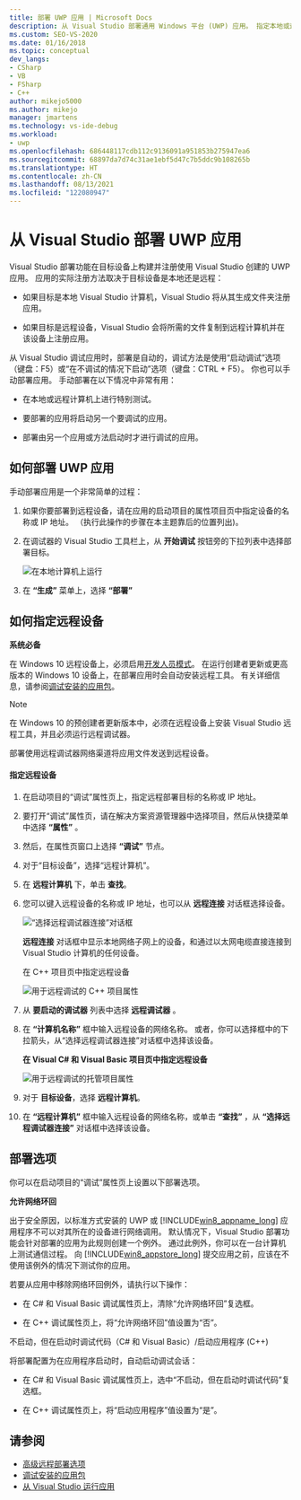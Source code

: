 ```yaml
---
title: 部署 UWP 应用 | Microsoft Docs
description: 从 Visual Studio 部署通用 Windows 平台 (UWP) 应用。 指定本地或远程目标设备以进行部署。 了解部署选项。
ms.custom: SEO-VS-2020
ms.date: 01/16/2018
ms.topic: conceptual
dev_langs:
- CSharp
- VB
- FSharp
- C++
author: mikejo5000
ms.author: mikejo
manager: jmartens
ms.technology: vs-ide-debug
ms.workload:
- uwp
ms.openlocfilehash: 686448117cdb112c9136091a951853b275947ea6
ms.sourcegitcommit: 68897da7d74c31ae1ebf5d47c7b5ddc9b108265b
ms.translationtype: HT
ms.contentlocale: zh-CN
ms.lasthandoff: 08/13/2021
ms.locfileid: "122080947"
---
```

# <a name="deploy-uwp-apps-from-visual-studio"></a>从 Visual Studio 部署 UWP 应用

Visual Studio 部署功能在目标设备上构建并注册使用 Visual Studio 创建的 UWP 应用。 应用的实际注册方法取决于目标设备是本地还是远程：

- 如果目标是本地 Visual Studio 计算机，Visual Studio 将从其生成文件夹注册应用。

- 如果目标是远程设备，Visual Studio 会将所需的文件复制到远程计算机并在该设备上注册应用。

从 Visual Studio 调试应用时，部署是自动的，调试方法是使用“启动调试”选项（键盘：F5）或“在不调试的情况下启动”选项（键盘：CTRL + F5）。 你也可以手动部署应用。 手动部署在以下情况中非常有用：

- 在本地或远程计算机上进行特别测试。

- 要部署的应用将启动另一个要调试的应用。

- 部署由另一个应用或方法启动时才进行调试的应用。

## <a name="how-to-deploy-a-uwp-app"></a><a name="BKMK_How_to_deploy_a_Windows_Store_app"></a> 如何部署 UWP 应用
 手动部署应用是一个非常简单的过程：

1. 如果你要部署到远程设备，请在应用的启动项目的属性项目页中指定设备的名称或 IP 地址。 （执行此操作的步骤在本主题靠后的位置列出)。

2. 在调试器的 Visual Studio 工具栏上，从 **开始调试** 按钮旁的下拉列表中选择部署目标。

     ![在本地计算机上运行](../debugger/media/vsrun_f5_local.png "VSRUN_F5_Local")

3. 在 **“生成”** 菜单上，选择 **“部署”**

## <a name="how-to-specify-a-remote-device"></a><a name="BKMK_How_to_specify_a_remote_device"></a> 如何指定远程设备

**系统必备**

在 Windows 10 远程设备上，必须启用[开发人员模式](/windows/uwp/get-started/enable-your-device-for-development)。 在运行创建者更新或更高版本的 Windows 10 设备上，在部署应用时会自动安装远程工具。 有关详细信息，请参阅[调试安装的应用包](../debugger/debug-installed-app-package.md)。

> [!NOTE]
> 在 Windows 10 的预创建者更新版本中，必须在远程设备上安装 Visual Studio 远程工具，并且必须运行远程调试器。

部署使用远程调试器网络渠道将应用文件发送到远程设备。

#### <a name="to-specify-a-remote-device"></a>指定远程设备

1. 在启动项目的“调试”属性页上，指定远程部署目标的名称或 IP 地址。

2. 要打开“调试”属性页，请在解决方案资源管理器中选择项目，然后从快捷菜单中选择 **“属性”** 。

3. 然后，在属性页窗口上选择 **“调试”** 节点。

4. 对于“目标设备”，选择“远程计算机”。

5. 在 **远程计算机** 下，单击 **查找**。

6. 您可以键入远程设备的名称或 IP 地址，也可以从 **远程连接** 对话框选择设备。

    ![“选择远程调试器连接”对话框](../debugger/media/vsrun_selectremotedebuggerdlg.png "VSRUN_SelectRemoteDebuggerDlg")

    **远程连接** 对话框中显示本地网络子网上的设备，和通过以太网电缆直接连接到 Visual Studio 计算机的任何设备。

   在 C++ 项目页中指定远程设备

   ![用于远程调试的 C++ 项目属性](../debugger/media/vsrun_cpp_projprop_remote.png "VSRUN_CPP_ProjProp_Remote")

7. 从 **要启动的调试器** 列表中选择 **远程调试器** 。

8. 在 **“计算机名称”** 框中输入远程设备的网络名称。 或者，你可以选择框中的下拉箭头，从“选择远程调试器连接”对话框中选择该设备。

   **在 Visual C# 和 Visual Basic 项目页中指定远程设备**

   ![用于远程调试的托管项目属性](../debugger/media/vsrun_managed_projprop_remote.png "VSRUN_Managed_ProjProp_Remote")

9. 对于 **目标设备**，选择 **远程计算机**。

10. 在 **“远程计算机”** 框中输入远程设备的网络名称，或单击 **“查找”** ，从 **“选择远程调试器连接”** 对话框中选择该设备。

## <a name="deployment-options"></a><a name="BKMK_Deployment_options"></a> 部署选项

你可以在启动项目的“调试”属性页上设置以下部署选项。

**允许网络环回**

出于安全原因，以标准方式安装的 UWP 或 [!INCLUDE[win8_appname_long](../debugger/includes/win8_appname_long_md.md)] 应用程序不可以对其所在的设备进行网络调用。 默认情况下，Visual Studio 部署功能会针对部署的应用为此规则创建一个例外。 通过此例外，你可以在一台计算机上测试通信过程。 向 [!INCLUDE[win8_appstore_long](../debugger/includes/win8_appstore_long_md.md)] 提交应用之前，应该在不使用该例外的情况下测试你的应用。

若要从应用中移除网络环回例外，请执行以下操作：

- 在 C# 和 Visual Basic 调试属性页上，清除“允许网络环回”复选框。

- 在 C++ 调试属性页上，将“允许网络环回”值设置为“否”。

不启动，但在启动时调试代码（C# 和 Visual Basic）/启动应用程序 (C++)

将部署配置为在应用程序启动时，自动启动调试会话：

- 在 C# 和 Visual Basic 调试属性页上，选中“不启动，但在启动时调试代码”复选框。

- 在 C++ 调试属性页上，将“启动应用程序”值设置为“是”。

## <a name="see-also"></a>请参阅

- [高级远程部署选项](/windows/uwp/debug-test-perf/deploying-and-debugging-uwp-apps#advanced-remote-deployment-options)
- [调试安装的应用包](../debugger/debug-installed-app-package.md)
- [从 Visual Studio 运行应用](debugging-windows-store-and-windows-universal-apps.md)

